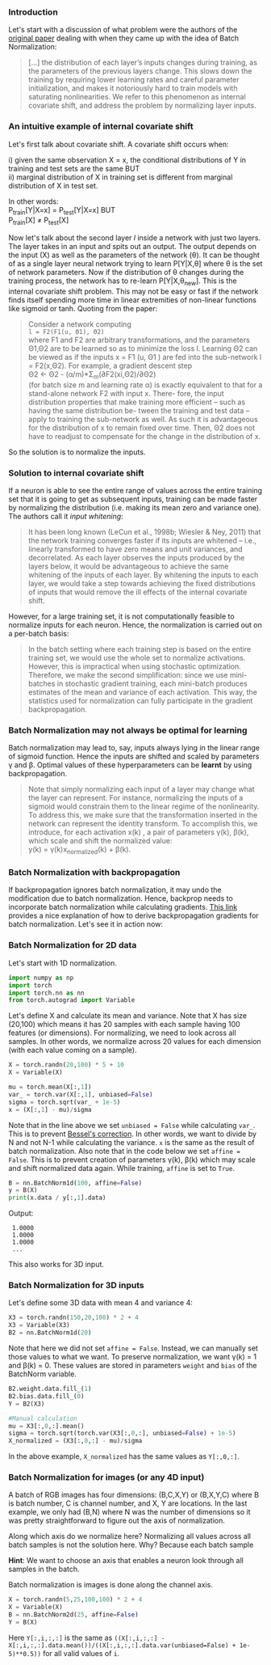 ### Introduction

Let's start with a discussion of what problem were the authors of the [original paper](https://arxiv.org/abs/1502.03167) dealing with when they came up with the idea of Batch Normalization:

> [...] the distribution of each layer’s inputs changes during training, as the parameters of the previous layers change. This slows down the training by requiring lower learning rates and careful parameter initialization, and makes it notoriously hard to train models with saturating nonlinearities. We refer to this phenomenon as internal covariate shift, and address the problem by normalizing layer inputs.

### An intuitive example of internal covariate shift
Let's first talk about covariate shift. A covariate shift occurs when:

i) given the same observation X = x, the conditional distributions of Y in training and test sets are the same BUT
<br>
ii) marginal distribution of X in training set is different from marginal distribution of X in test set.

In other words:
<br>P<sub>train</sub>[Y|X=x] = P<sub>test</sub>[Y|X=x] BUT <br>P<sub>train</sub>[X] ≠ P<sub>test</sub>[X]

Now let's talk about the second layer _l_ inside a network with just two layers. The layer takes in an input and spits out an output. The output depends on the input (X) as well as the parameters of the network (θ). It can be thought of as a single layer neural network trying to learn P[Y|X,θ] where θ is the set of network parameters. Now if the distribution of θ changes during the training process, the network has to re-learn P[Y|X,θ<sub>new</sub>]. This is the internal covariate shift problem. This may not be easy or fast if the network finds itself spending more time in linear extremities of non-linear functions like sigmoid or tanh. Quoting from the paper:

> Consider a network computing<br>
`l = F2(F1(u, Θ1), Θ2)`<br>
where F1 and F2 are arbitrary transformations, and the parameters Θ1,Θ2 are to be learned so as to minimize the loss l. Learning Θ2 can be viewed as if the inputs x = F1 (u, Θ1 ) are fed into the sub-network
l = F2(x,Θ2). For example, a gradient descent step<br>
Θ2 <- Θ2 - (α/m)\*Σ<sub>m</sub>(∂F2(xi,Θ2)/∂Θ2)<br>
(for batch size m and learning rate α) is exactly equivalent to that for a stand-alone network F2 with input x. There- fore, the input distribution properties that make training more efficient – such as having the same distribution be- tween the training and test data – apply to training the sub-network as well. As such it is advantageous for the distribution of x to remain fixed over time. Then, Θ2 does not have to readjust to compensate for the change in the distribution of x.

So the solution is to normalize the inputs.


### Solution to internal covariate shift

If a neuron is able to see the entire range of values across the entire training set that it is going to get as subsequent inputs, training can be made faster by normalizing the distribution (i.e. making its mean zero and variance one). The authors call it _input whitening_:

> It has been long known (LeCun et al., 1998b; Wiesler & Ney, 2011) that the network training converges faster if its inputs are whitened – i.e., linearly transformed to have zero means and unit variances, and decorrelated. As each layer observes the inputs produced by the layers below, it would be advantageous to achieve the same whitening of the inputs of each layer. By whitening the inputs to each layer, we would take a step towards achieving the fixed distributions of inputs that would remove the ill effects of the internal covariate shift.

However, for a large training set, it is not computationally feasible to normalize inputs for each neuron. Hence, the normalization is carried out on a per-batch basis:

> In the batch setting where each training step is based on the entire training set, we would use the whole set to normalize activations. However, this is impractical when using stochastic optimization. Therefore, we make the second simplification: since we use mini-batches in stochastic gradient training, each mini-batch produces estimates of the mean and variance of each activation. This way, the statistics used for normalization can fully participate in the gradient backpropagation.

### Batch Normalization may not always be optimal for learning

Batch normalization may lead to, say, inputs always lying in the linear range of sigmoid function. Hence the inputs are shifted and scaled by parameters γ and β. Optimal values of these hyperparameters can be __learnt__ by using backpropagation.

> Note that simply normalizing each input of a layer may change what the layer can represent. For instance, normalizing the inputs of a sigmoid would constrain them to the linear regime of the nonlinearity. To address this, we make sure that the transformation inserted in the network can represent the identity transform. To accomplish this, we introduce, for each activation x(k) , a pair of parameters γ(k), β(k), which scale and shift the normalized value:<br>
y(k) = γ(k)x<sub>normalized</sub>(k) + β(k).

### Batch Normalization with backpropagation

If backpropagation ignores batch normalization, it may undo the modification due to batch normalization. Hence, backprop needs to incorporate batch normalization while calculating gradients. [This link](https://kratzert.github.io/2016/02/12/understanding-the-gradient-flow-through-the-batch-normalization-layer.html) provides a nice explanation of how to derive backpropagation gradients for batch normalization. Let's see it in action now:

### Batch Normalization for 2D data

Let's start with 1D normalization.
```python
import numpy as np
import torch
import torch.nn as nn
from torch.autograd import Variable
```

Let's define X and calculate its mean and variance. Note that X has size (20,100) which means it has 20 samples with each sample having 100 features (or dimensions). For normalizing, we need to look across all samples. In other words, we normalize across 20 values for each dimension (with each value coming on a sample).

```python
X = torch.randn(20,100) * 5 + 10
X = Variable(X)

mu = torch.mean(X[:,1])  
var_ = torch.var(X[:,1], unbiased=False)
sigma = torch.sqrt(var_ + 1e-5)
x = (X[:,1] - mu)/sigma
```

Note that in the line above we set `unbiased = False` while calculating `var_`. This is to prevent [Bessel's correction](https://en.wikipedia.org/wiki/Bessel's_correction). In other words, we want to divide by N and not N-1 while calculating the variance. `x` is the same as the result of batch normalization. Also note that in the code below we set `affine = False`. This is to prevent creation of parameters γ(k), β(k) which may scale and shift normalized data again. While training, `affine` is set to `True`.

```python
B = nn.BatchNorm1d(100, affine=False)
y = B(X)
print(x.data / y[:,1].data)
```

Output:
```
 1.0000
 1.0000
 1.0000
 ...
 ```
 This also works for 3D input.

 ### Batch Normalization for 3D inputs

 Let's define some 3D data with mean 4 and variance 4:
 ```python
 X3 = torch.randn(150,20,100) * 2 + 4
 X3 = Variable(X3)
 B2 = nn.BatchNorm1d(20)
 ```

 Note that here we did not set `affine = False`. Instead, we can manually set those values to what we want. To preserve normalization, we want γ(k) = 1 and β(k) = 0. These values are stored in parameters `weight` and `bias` of the BatchNorm variable.

 ```python
 B2.weight.data.fill_(1)
 B2.bias.data.fill_(0)
 Y = B2(X3)

 #Manual calculation
 mu = X3[:,0,:].mean()
 sigma = torch.sqrt(torch.var(X3[:,0,:], unbiased=False) + 1e-5)
 X_normalized = (X3[:,0,:] - mu)/sigma
 ```

 In the above example, `X_normalized` has the same values as `Y[:,0,:]`.

 ### Batch Normalization for images (or any 4D input)

 A batch of RGB images has four dimensions: (B,C,X,Y) or (B,X,Y,C) where B is batch number, C is channel number, and X, Y are locations. In the last example, we only had (B,N) where N was the number of dimensions so it was pretty straightforward to figure out the axis of normalization.

 Along which axis do we normalize here? Normalizing all values across all batch samples is not the solution here. Why? Because each batch sample

 __Hint__: We want to choose an axis that enables a neuron look through all samples in the batch.

 Batch normalization is images is done along the channel axis.

 ```python
X = torch.randn(5,25,100,100) * 2 + 4
X = Variable(X)
B = nn.BatchNorm2d(25, affine=False)
Y = B(X)
 ```

 Here `Y[:,i,:,:]` is the same as
 `((X[:,i,:,:] - X[:,i,:,:].data.mean())/((X[:,i,:,:].data.var(unbiased=False) + 1e-5)**0.5))` for all valid values of `i`.
